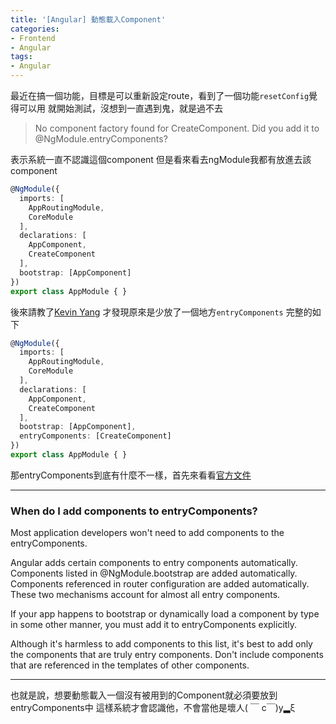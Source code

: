 ```yaml
---
title: '[Angular] 動態載入Component'
categories:
- Frontend
- Angular
tags:
- Angular
---
```


最近在搞一個功能，目標是可以重新設定route，看到了一個功能`resetConfig`覺得可以用
就開始測試，沒想到一直遇到鬼，就是過不去
> No component factory found for CreateComponent. Did you add it to @NgModule.entryComponents?

<!--more-->

表示系統一直不認識這個component
但是看來看去ngModule我都有放進去該component
``` typescript
@NgModule({
  imports: [
    AppRoutingModule,
    CoreModule
  ],
  declarations: [
    AppComponent,
    CreateComponent
  ],
  bootstrap: [AppComponent]
})
export class AppModule { }
```

後來請教了[Kevin Yang](https://www.facebook.com/CKNotepad/)
才發現原來是少放了一個地方`entryComponents`
完整的如下
``` typescript
@NgModule({
  imports: [
    AppRoutingModule,
    CoreModule
  ],
  declarations: [
    AppComponent,
    CreateComponent
  ],
  bootstrap: [AppComponent],
  entryComponents: [CreateComponent]
})
export class AppModule { }
```

那entryComponents到底有什麼不一樣，首先來看看[官方文件](https://angular.io/docs/ts/latest/cookbook/ngmodule-faq.html#!#q-entry-component-defined)

---
### When do I add components to entryComponents?
Most application developers won't need to add components to the entryComponents.

Angular adds certain components to entry components automatically. Components listed in @NgModule.bootstrap are added automatically. Components referenced in router configuration are added automatically. These two mechanisms account for almost all entry components.

If your app happens to bootstrap or dynamically load a component by type in some other manner, you must add it to entryComponents explicitly.

Although it's harmless to add components to this list, it's best to add only the components that are truly entry components. Don't include components that are referenced in the templates of other components.

---

也就是說，想要動態載入一個沒有被用到的Component就必須要放到entryComponents中
這樣系統才會認識他，不會當他是壞人( ￣ c￣)y▂ξ